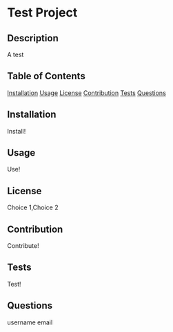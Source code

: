 # Test Project
  ## Description

  A test

  ## Table of Contents
  [Installation](#installation)
  [Usage](#usage)
  [License](#license)
  [Contribution](#contribution)
  [Tests](#tests)
  [Questions](#questions)

  ## Installation 

  Install!

  ## Usage

  Use!

  ## License

  Choice 1,Choice 2

  ## Contribution

  Contribute!

  ## Tests

  Test!

  ## Questions

  username
  email
